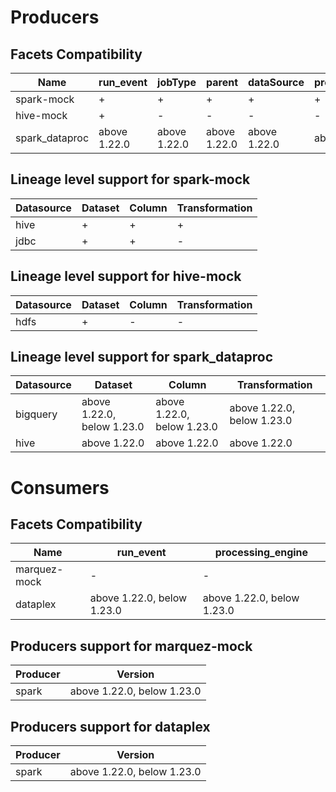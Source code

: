# Producers
## Facets Compatibility
|     Name     |  run_event |   jobType  |   parent   | dataSource |processing_engine|     sql    |  symlinks  |   schema   |columnLineage|gcp_dataproc_spark| gcp_lineage|spark_properties|
|--------------|------------|------------|------------|------------|-----------------|------------|------------|------------|-------------|------------------|------------|----------------|
|  spark-mock  |      +     |      +     |      +     |      +     |        +        |      +     |      +     |      +     |      +      |         +        |      +     |        +       |
|   hive-mock  |      +     |      -     |      -     |      -     |        -        |      -     |      -     |      -     |      -      |         -        |      -     |        -       |
|spark_dataproc|above 1.22.0|above 1.22.0|above 1.22.0|above 1.22.0|   above 1.22.0  |above 1.22.0|above 1.22.0|above 1.22.0| above 1.22.0|   above 1.22.0   |above 1.22.0|  above 1.22.0  |

## Lineage level support for spark-mock
|Datasource|Dataset|Column|Transformation|
|----------|-------|------|--------------|
|   hive   |   +   |   +  |       +      |
|   jdbc   |   +   |   +  |       -      |

## Lineage level support for hive-mock
|Datasource|Dataset|Column|Transformation|
|----------|-------|------|--------------|
|   hdfs   |   +   |   -  |       -      |

## Lineage level support for spark_dataproc
|Datasource|          Dataset         |          Column          |      Transformation      |
|----------|--------------------------|--------------------------|--------------------------|
| bigquery |above 1.22.0, below 1.23.0|above 1.22.0, below 1.23.0|above 1.22.0, below 1.23.0|
|   hive   |       above 1.22.0       |       above 1.22.0       |       above 1.22.0       |

# Consumers
## Facets Compatibility
|    Name    |         run_event        |     processing_engine    |
|------------|--------------------------|--------------------------|
|marquez-mock|             -            |             -            |
|  dataplex  |above 1.22.0, below 1.23.0|above 1.22.0, below 1.23.0|

## Producers support for marquez-mock
|Producer|          Version         |
|--------|--------------------------|
|  spark |above 1.22.0, below 1.23.0|
## Producers support for dataplex
|Producer|          Version         |
|--------|--------------------------|
|  spark |above 1.22.0, below 1.23.0|

